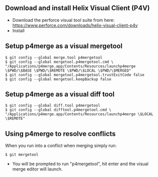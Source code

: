 Download and install Helix Visual Client (P4V)
---------------

* Download the perforce visual tool suite from here: https://www.perforce.com/downloads/helix-visual-client-p4v
* Install

Setup p4merge as a visual mergetool
----------------------

	$ git config --global merge.tool p4mergetool
	$ git config --global mergetool.p4mergetool.cmd \
	"/Applications/p4merge.app/Contents/Resources/launchp4merge \$PWD/\$BASE \$PWD/\$REMOTE \$PWD/\$LOCAL \$PWD/\$MERGED"
	$ git config --global mergetool.p4mergetool.trustExitCode false
	$ git config --global mergetool.keepBackup false

Setup p4merge as a visual diff tool
----------------------

	$ git config --global diff.tool p4mergetool
	$ git config --global difftool.p4mergetool.cmd \
	"/Applications/p4merge.app/Contents/Resources/launchp4merge \$LOCAL \$REMOTE"

Using p4merge to resolve conflicts
----------------------

When you run into a conflict when merging simply run:

	$ git mergetool

* You will be prompted to run "p4mergetool", hit enter and the visual merge editor will launch.